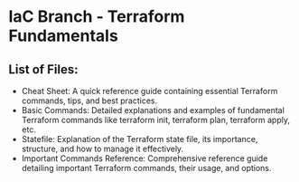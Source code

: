 # IaC Branch - Terraform Fundamentals

## List of Files:
- Cheat Sheet: A quick reference guide containing essential Terraform commands, tips, and best practices.
- Basic Commands: Detailed explanations and examples of fundamental Terraform commands like terraform init, terraform plan, terraform apply, etc.
- Statefile: Explanation of the Terraform state file, its importance, structure, and how to manage it effectively.
- Important Commands Reference: Comprehensive reference guide detailing important Terraform commands, their usage, and options.